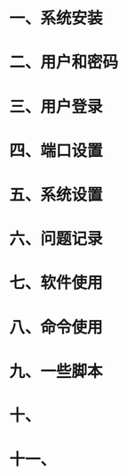# 一、系统安装

# 二、用户和密码

# 三、用户登录

# 四、端口设置

# 五、系统设置

# 六、问题记录

# 七、软件使用

# 八、命令使用

# 九、一些脚本

# 十、

# 十一、